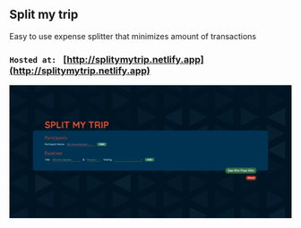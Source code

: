 ## Split my trip

Easy to use expense splitter that minimizes amount of transactions

### `Hosted at: ` [http://splitymytrip.netlify.app](http://splitymytrip.netlify.app)

<img src="public/screenshot.png">
